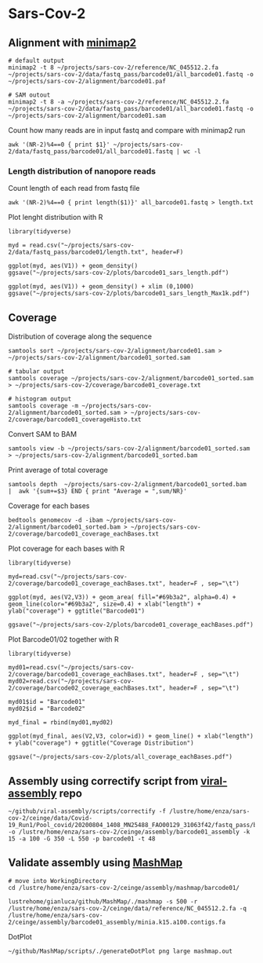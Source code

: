 # Sars-Cov-2

## Alignment with [minimap2](https://github.com/lh3/minimap2)
```
# default output
minimap2 -t 8 ~/projects/sars-cov-2/reference/NC_045512.2.fa ~/projects/sars-cov-2/data/fastq_pass/barcode01/all_barcode01.fastq -o ~/projects/sars-cov-2/alignment/barcode01.paf

# SAM outout
minimap2 -t 8 -a ~/projects/sars-cov-2/reference/NC_045512.2.fa ~/projects/sars-cov-2/data/fastq_pass/barcode01/all_barcode01.fastq -o ~/projects/sars-cov-2/alignment/barcode01.sam
```
Count how many reads are in input fastq and compare with minimap2 run
```
awk '(NR-2)%4==0 { print $1}' ~/projects/sars-cov-2/data/fastq_pass/barcode01/all_barcode01.fastq | wc -l
```

### Length distribution of nanopore reads

Count length of each read from fastq file

```
awk '(NR-2)%4==0 { print length($1)}' all_barcode01.fastq > length.txt
```

Plot lenght distribution with R

```
library(tidyverse)

myd = read.csv("~/projects/sars-cov-2/data/fastq_pass/barcode01/length.txt", header=F)

ggplot(myd, aes(V1)) + geom_density()
ggsave("~/projects/sars-cov-2/plots/barcode01_sars_length.pdf")

ggplot(myd, aes(V1)) + geom_density() + xlim (0,1000)
ggsave("~/projects/sars-cov-2/plots/barcode01_sars_length_Max1k.pdf")

```

## Coverage

Distribution of coverage along the sequence

```
samtools sort ~/projects/sars-cov-2/alignment/barcode01.sam > ~/projects/sars-cov-2/alignment/barcode01_sorted.sam

# tabular output
samtools coverage ~/projects/sars-cov-2/alignment/barcode01_sorted.sam > ~/projects/sars-cov-2/coverage/barcode01_coverage.txt

# histogram output
samtools coverage -m ~/projects/sars-cov-2/alignment/barcode01_sorted.sam > ~/projects/sars-cov-2/coverage/barcode01_coverageHisto.txt
```
Convert SAM to BAM
```
samtools view -b ~/projects/sars-cov-2/alignment/barcode01_sorted.sam > ~/projects/sars-cov-2/alignment/barcode01_sorted.bam
```
Print average of total coverage
```
samtools depth  ~/projects/sars-cov-2/alignment/barcode01_sorted.bam  |  awk '{sum+=$3} END { print "Average = ",sum/NR}'
```
Coverage for each bases
```
bedtools genomecov -d -ibam ~/projects/sars-cov-2/alignment/barcode01_sorted.bam > ~/projects/sars-cov-2/coverage/barcode01_coverage_eachBases.txt
```
Plot coverage for each bases with R
```
library(tidyverse)

myd=read.csv("~/projects/sars-cov-2/coverage/barcode01_coverage_eachBases.txt", header=F , sep="\t")

ggplot(myd, aes(V2,V3)) + geom_area( fill="#69b3a2", alpha=0.4) + geom_line(color="#69b3a2", size=0.4) + xlab("length") + ylab("coverage") + ggtitle("Barcode01")

ggsave("~/projects/sars-cov-2/plots/barcode01_coverage_eachBases.pdf")
```
Plot Barcode01/02 together with R
```
library(tidyverse)

myd01=read.csv("~/projects/sars-cov-2/coverage/barcode01_coverage_eachBases.txt", header=F , sep="\t")
myd02=read.csv("~/projects/sars-cov-2/coverage/barcode02_coverage_eachBases.txt", header=F , sep="\t")

myd01$id = "Barcode01"
myd02$id = "Barcode02"

myd_final = rbind(myd01,myd02)

ggplot(myd_final, aes(V2,V3, color=id)) + geom_line() + xlab("length") + ylab("coverage") + ggtitle("Coverage Distribution")

ggsave("~/projects/sars-cov-2/plots/all_coverage_eachBases.pdf")
```

## Assembly using correctify script from [viral-assembly](https://github.com/ekg/viral-assembly) repo

```
~/github/viral-assembly/scripts/correctify -f /lustre/home/enza/sars-cov-2/ceinge/data/Covid-19_Run1/Pool_covid/20200804_1408_MN25488_FAO00129_31063f42/fastq_pass/barcode01/all_barcode01.fastq -o /lustre/home/enza/sars-cov-2/ceinge/assembly/barcode01_assembly -k 15 -a 100 -G 350 -L 550 -p barcode01 -t 48
```
## Validate assembly using [MashMap](https://github.com/marbl/MashMap)
```
# move into WorkingDirectory
cd /lustre/home/enza/sars-cov-2/ceinge/assembly/mashmap/barcode01/

lustrehome/gianluca/github/MashMap/./mashmap -s 500 -r /lustre/home/enza/sars-cov-2/ceinge/data/reference/NC_045512.2.fa -q /lustre/home/enza/sars-cov-2/ceinge/assembly/barcode01_assembly/minia.k15.a100.contigs.fa
```
DotPlot
```
~/github/MashMap/scripts/./generateDotPlot png large mashmap.out
```
